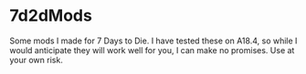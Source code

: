 # 7d2dMods
Some mods I made for 7 Days to Die.  I have tested these on A18.4, so while I would anticipate they will work well for you, I can make no promises. Use at your own risk.

